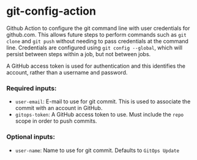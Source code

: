 # git-config-action

Github Action to configure the git command line with user credentials for github.com.
This allows future steps to perform commands such as `git clone` and `git push` without needing to pass credentials at the command line.
Credentials are configured using `git config --global`, which will persist between steps within a job, but not between jobs.

A GitHub access token is used for authentication and this identifies the account, rather than a username and password.

### Required inputs:
- `user-email`: E-mail to use for git commit. This is used to associate the commit with an account in GitHub.
- `gitops-token`: A GitHub access token to use. Must include the `repo` scope in order to push commits.

### Optional inputs:
- `user-name`: Name to use for git commit. Defaults to `GitOps Update`
